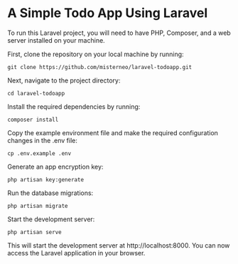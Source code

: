 # A Simple Todo App Using Laravel

To run this Laravel project, you will need to have PHP, Composer, and a web server installed on your machine.

First, clone the repository on your local machine by running:
```
git clone https://github.com/misterneo/laravel-todoapp.git
```
Next, navigate to the project directory:
```
cd laravel-todoapp
```
Install the required dependencies by running:
```
composer install
```
Copy the example environment file and make the required configuration changes in the .env file:
```
cp .env.example .env
```
Generate an app encryption key:
```
php artisan key:generate
```
Run the database migrations:
```
php artisan migrate
```
Start the development server:
```
php artisan serve
```

This will start the development server at http://localhost:8000. You can now access the Laravel application in your browser.
